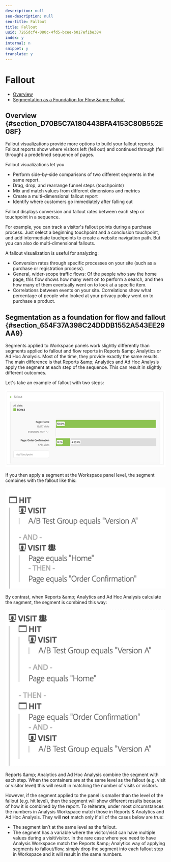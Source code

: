 ```yaml
---
description: null
seo-description: null
seo-title: Fallout
title: Fallout
uuid: 7265dcf4-080c-4fd5-bcee-b017ef1be384
index: y
internal: n
snippet: y
translate: y
---
```


# Fallout


* [ Overview ](../../../analysis_workspace_bucket/freeform-analysis-visualizations/fallout_flow/fallout_flow.md#section_D70B5C7A180443BFA4153C80B552E08F)
* [ Segmentation as a Foundation for Flow &amp;amp; Fallout ](../../../analysis_workspace_bucket/freeform-analysis-visualizations/fallout_flow/fallout_flow.md#section_654F37A398C24DDDB1552A543EE29AA9)

## Overview {#section_D70B5C7A180443BFA4153C80B552E08F}

Fallout visualizations provide more options to build your fallout reports. Fallout reports show where visitors left (fell out) and continued through (fell through) a predefined sequence of pages. 

Fallout visualizations let you 


* Perform side-by-side comparisons of two different segments in the same report.
* Drag, drop, and rearrange funnel steps (touchpoints)
* Mix and match values from different dimensions and metrics
* Create a multi-dimensional fallout report
* Identify where customers go immediately after falling out


Fallout displays conversion and fallout rates between each step or touchpoint in a sequence. 

For example, you can track a visitor's fallout points during a purchase process. Just select a beginning touchpoint and a conclusion touchpoint, and add intermediate touchpoints to create a website navigation path. But you can also do multi-dimensional fallouts. 

A fallout visualization is useful for analyzing: 


* Conversion rates through specific processes on your site (such as a purchase or registration process).
* General, wider-scope traffic flows: Of the people who saw the home page, this flow shows how many went on to perform a search, and then how many of them eventually went on to look at a specific item.
* Correlations between events on your site. Correlations show what percentage of people who looked at your privacy policy went on to purchase a product.


## Segmentation as a foundation for flow and fallout {#section_654F37A398C24DDDB1552A543EE29AA9}

Segments applied to Workspace panels work slightly differently than segments applied to fallout and flow reports in Reports &amp;amp; Analytics or Ad Hoc Analysis. Most of the time, they provide exactly the same results. The main difference is that Reports &amp;amp; Analytics and Ad Hoc Analysis apply the segment at each step of the sequence. This can result in slightly different outcomes. 

Let's take an example of fallout with two steps: 

![](assets/fallout_segments1.png) 

If you then apply a segment at the Workspace panel level, the segment combines with the fallout like this: 

![](assets/fallout_segments2.png) 

By contrast, when Reports &amp;amp; Analytics and Ad Hoc Analysis calculate the segment, the segment is combined this way: 

![](assets/fallout_segments3.png) 

Reports &amp;amp; Analytics and Ad Hoc Analysis combine the segment with each step. When the containers are at the same level as the fallout (e.g. visit or visitor level) this will result in matching the number of visits or visitors. 

However, if the segment applied to the panel is smaller than the level of the fallout (e.g. hit level), then the segment will show different results because of how it is combined by the report. To reiterate, under most circumstances the numbers in Analysis Workspace match those in Reports &amp; Analytics and Ad Hoc Analysis. They will **not** match only if all of the cases below are true: 

* The segment isn’t at the same level as the fallout.
* The segment has a variable where the visitor/visit can have multiple values during a visit/visitor.
In the rare case where you need to have Analysis Workspace match the Reports &amp;amp; Analytics way of applying segments to fallout/flow, simply drop the segment into each fallout step in Workspace and it will result in the same numbers. 
